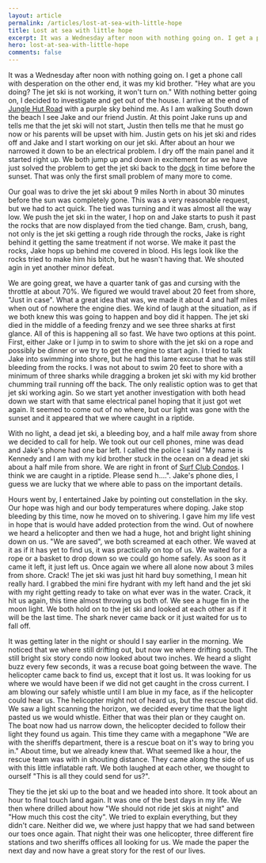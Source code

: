 ```yaml
---
layout: article
permalink: /articles/lost-at-sea-with-little-hope
title: Lost at sea with little hope
excerpt: It was a Wednesday after noon with nothing going on. I get a phone call with desperation on the other end, it was my kid brother. "Hey what are you doing? The jet ski is not working, it won't turn on."
hero: lost-at-sea-with-little-hope
comments: false
---
```


It was a Wednesday after noon with nothing going on. I get a phone call with desperation on the other end, it was my kid brother. "Hey what are you doing? The jet ski is not working, it won't turn on." With nothing better going on, I decided to investigate and get out of the house.  I arrive at the end of [Jungle Hut Road](http://maps.google.com/maps/ms?hl=en&ie=UTF8&msa=0&ll=29.582228,-81.175125&spn=0.016552,0.032895&z=16&iwloc=00048eeaf4af45d3e318b&msid=107650749134476812869.00048eeaefdb79e0df8f4) with a purple sky behind me. As I am walking South down the beach I see Jake and our friend Justin. At this point Jake runs up and tells me that the jet ski will not start, Justin then tells me that he must go now or his parents will be upset with him. Justin gets on his jet ski and rides off and Jake and I start working on our jet ski. After about an hour we narrowed it down to be an electrical problem. I dry off the main panel and it started right up. We both jump up and down in excitement for as we have just solved the problem to get the jet ski back to the [dock](http://maps.google.com/maps/ms?hl=en&ie=UTF8&msa=0&msid=107650749134476812869.00048eeaefdb79e0df8f4&ll=29.692359,-81.214156&spn=0.016534,0.032895&z=16&iwloc=00048eeb06a7095c3afa2) in time before the sunset. That was only the first small problem of many more to come.

Our goal was to drive the jet ski about 9 miles North in about 30 minutes before the sun was completely gone. This was a very reasonable request, but we had to act quick. The tied was turning and it was almost all the way low. We push the jet ski in the water, I hop on and Jake starts to push it past the rocks that are now displayed from the tied change. Bam, crush, bang, not only is the jet ski getting a rough ride through the rocks, Jake is right behind it getting the same treatment if not worse. We make it past the rocks, Jake hops up behind me covered in blood. His legs look like the rocks tried to make him his bitch, but he wasn't having that. We shouted agin in yet another minor defeat.

We are going great, we have a quarter tank of gas and cursing with the throttle at about 70%. We figured we would travel about 20 feet from shore, "Just in case". What a great idea that was, we made it about 4 and half miles when out of nowhere the engine dies. We kind of laugh at the situation, as if we both knew this was going to happen and boy did it happen. The jet ski died in the middle of a feeding frenzy and we see three sharks at first glance. All of this is happening all so fast. We have two options at this point. First, either Jake or I jump in to swim to shore with the jet ski on a rope and possibly be dinner or we try to get the engine to start agin. I tried to talk Jake into swimming into shore, but he had this lame excuse that he was still bleeding from the rocks. I was not about to swim 20 feet to shore with a minimum of three sharks while dragging a broken jet ski with my kid brother chumming trail running off the back. The only realistic option was to get that jet ski working agin. So we start yet another investigation with both head down we start with that same electrical panel hoping that it just got wet again. It seemed to come out of no where, but our light was gone with the sunset and it appeared that we where caught in a riptide.

With no light, a dead jet ski, a bleeding boy, and a half mile away from shore we decided to call for help. We took out our cell phones, mine was dead and Jake's phone had one bar left. I called the police I said "My name is Kennedy and I am with my kid brother stuck in the ocean on a dead jet ski about a half mile from shore. We are right in front of [Surf Club Condos](http://maps.google.com/maps/ms?hl=en&ie=UTF8&msa=0&msid=107650749134476812869.00048eeaefdb79e0df8f4&ll=29.643174,-81.187677&spn=0.016542,0.032895&z=16&iwloc=00048eeafbe3636d47c27). I think we are caught in a riptide. Please send h....". Jake's phone dies, I guess we are lucky that we where able to pass on the important details.

Hours went by, I entertained Jake by pointing out constellation in the sky. Our hope was high and our body temperatures where doping. Jake stop bleeding by this time, now he moved on to shivering. I gave him my life vest in hope that is would have added protection from the wind. Out of nowhere we heard a helicopter and then we had a huge, hot and bright light shining down on us. "We are saved", we both screamed at each other. We waved at it as if it has yet to find us, it was practically on top of us. We waited for a rope or a basket to drop down so we could go home safely. As soon as it came it left, it just left us. Once again we where all alone now about 3 miles from shore. Crack! The jet ski was just hit hard buy something, I mean hit really hard. I grabbed the mini fire hydrant with my left hand and the jet ski with my right getting ready to take on what ever was in the water. Crack, it hit us again, this time almost throwing us both of. We see a huge fin in the moon light. We both hold on to the jet ski and looked at each other as if it will be the last time. The shark never came back or it just waited for us to fall off.

It was getting later in the night or should I say earlier in the morning. We noticed that we where still drifting out, but now we where drifting south. The still bright six story condo now looked about two inches. We heard a slight buzz every few seconds, it was a recuse boat going between the wave. The helicopter came back to find us, except that it lost us. It was looking for us where we would have been if we did not get caught in the cross current. I am blowing our safely whistle until I am blue in my face, as if the helicopter could hear us. The helicopter might not of heard us, but the rescue boat did. We saw a light scanning the horizon, we decided every time that the light pasted us we would whistle. Either that was their plan or they caught on. The boat now had us narrow down, the helicopter decided to follow their light they found us again. This time they came with a megaphone "We are with the sheriffs department, there is a rescue boat on it's way to bring you in." About time, but we already knew that. What seemed like a hour, the rescue team was with in shouting distance. They came along the side of us with this little inflatable raft. We both laughed at each other, we thought to ourself "This is all they could send for us?".

They tie the jet ski up to the boat and we headed into shore. It took about an hour to final touch land again. It was one of the best days in my life. We then where drilled about how "We should not ride jet skis at night" and "How much this cost the city". We tried to explain everything, but they didn't care. Neither did we, we where just happy that we had sand between our toes once again. That night their was one helicopter, three different fire stations and two sheriffs offices all looking for us. We made the paper the next day and now have a great story for the rest of our lives.
